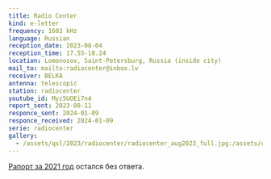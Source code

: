 ```yaml
---
title: Radio Center
kind: e-letter
frequency: 1602 kHz
language: Russian
reception_date: 2023-08-04
reception_time: 17.55-18.24
location: Lomonosov, Saint-Petersburg, Russia (inside city)
mail_to: mailto:radiocenter@inbox.lv
receiver: BELKA
antenna: telescopic
station: radiocenter
youtube_id: Myz5UOEi7n4  
report_sent: 2023-08-11
responce_sent: 2024-01-09
responce_received: 2024-01-09
serie: radiocenter
gallery:
  - /assets/qsl/2023/radiocenter/radiocenter_aug2023_full.jpg:/assets/qsl/2023/radiocenter/radiocenter_aug2023_small.jpg
---
```


[Рапорт за 2021 год](https://www.youtube.com/watch?v=UopF2qCwTR8) остался без ответа.
